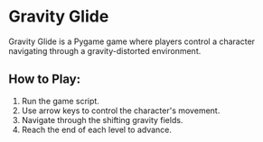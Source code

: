 # Gravity Glide

Gravity Glide is a Pygame game where players control a character navigating through a gravity-distorted environment.

## How to Play:

1. Run the game script.
2. Use arrow keys to control the character's movement.
3. Navigate through the shifting gravity fields.
4. Reach the end of each level to advance.
